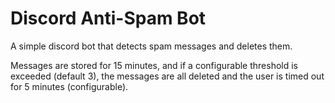 ﻿# Discord Anti-Spam Bot

A simple discord bot that detects spam messages and deletes them.  

Messages are stored for 15 minutes, and if a configurable threshold is exceeded (default 3), the messages are all deleted
and the user is timed out for 5 minutes (configurable).